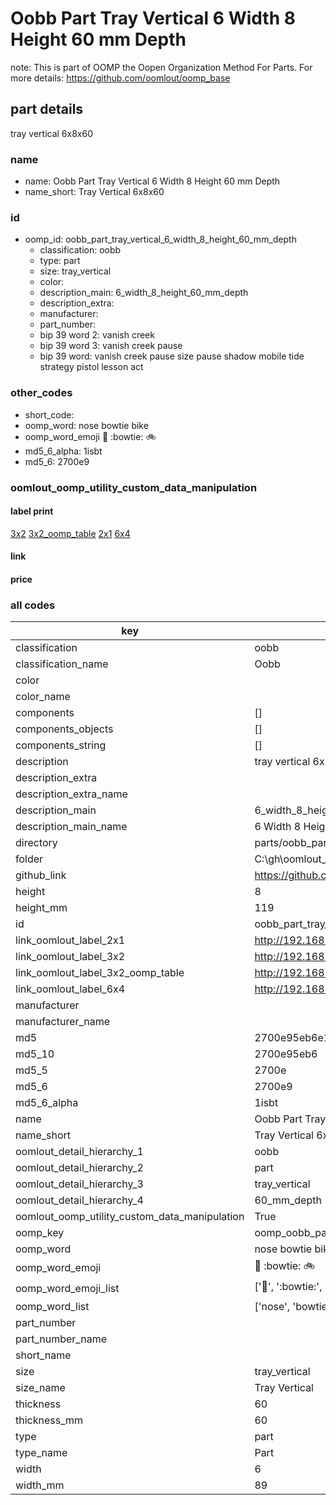 # Oobb Part Tray Vertical 6 Width 8 Height 60 mm Depth  

note: This is part of OOMP the Oopen Organization Method For Parts. For more details: https://github.com/oomlout/oomp_base

##  part details
  



tray vertical 6x8x60



### name
* name: Oobb Part Tray Vertical 6 Width 8 Height 60 mm Depth
* name_short: Tray Vertical 6x8x60 
### id
* oomp_id: oobb_part_tray_vertical_6_width_8_height_60_mm_depth
  * classification: oobb
  * type: part
  * size: tray_vertical
  * color: 
  * description_main: 6_width_8_height_60_mm_depth
  * description_extra: 
  * manufacturer: 
  * part_number: 
  * bip 39 word 2: vanish creek
  * bip 39 word 3: vanish creek pause
  * bip 39 word: vanish creek pause size pause shadow mobile tide strategy pistol lesson act

### other_codes
* short_code: 
* oomp_word: nose bowtie bike
* oomp_word_emoji :nose: :bowtie: :bike:
* md5_6_alpha: 1isbt
* md5_6: 2700e9






### oomlout_oomp_utility_custom_data_manipulation
#### label print
[3x2](http://192.168.1.245:1112/?label=oomp%201isbt)
[3x2_oomp_table](http://192.168.1.108:1112/?label=oomp%201isbt)
[2x1](http://192.168.1.242:1112/?label=oomp%201isbt)
[6x4](http://192.168.1.55:1112/?label=oomp%201isbt)    

#### link

                              

#### price







### all codes 
| key | value |  
| --- | --- |  
| classification | oobb |  
| classification_name | Oobb |  
| color |  |  
| color_name |  |  
| components | [] |  
| components_objects | [] |  
| components_string | [] |  
| description | tray vertical 6x8x60 |  
| description_extra |  |  
| description_extra_name |  |  
| description_main | 6_width_8_height_60_mm_depth |  
| description_main_name | 6 Width 8 Height 60 mm Depth |  
| directory | parts/oobb_part_tray_vertical_6_width_8_height_60_mm_depth |  
| folder | C:\gh\oomlout_oobb_version_4_generated_parts\parts\oobb_part_tray_vertical_6_width_8_height_60_mm_depth |  
| github_link | https://github.com/oomlout/oomlout_oomp_part_src/tree/main/parts/oobb_part_tray_vertical_6_width_8_height_60_mm_depth |  
| height | 8 |  
| height_mm | 119 |  
| id | oobb_part_tray_vertical_6_width_8_height_60_mm_depth |  
| link_oomlout_label_2x1 | http://192.168.1.242:1112/?label=oomp%201isbt |  
| link_oomlout_label_3x2 | http://192.168.1.245:1112/?label=oomp%201isbt |  
| link_oomlout_label_3x2_oomp_table | http://192.168.1.108:1112/?label=oomp%201isbt |  
| link_oomlout_label_6x4 | http://192.168.1.55:1112/?label=oomp%201isbt |  
| manufacturer |  |  
| manufacturer_name |  |  
| md5 | 2700e95eb6e1d1cf1350bc9f42cccf8a |  
| md5_10 | 2700e95eb6 |  
| md5_5 | 2700e |  
| md5_6 | 2700e9 |  
| md5_6_alpha | 1isbt |  
| name | Oobb Part Tray Vertical 6 Width 8 Height 60 mm Depth |  
| name_short | Tray Vertical 6x8x60  |  
| oomlout_detail_hierarchy_1 | oobb |  
| oomlout_detail_hierarchy_2 | part |  
| oomlout_detail_hierarchy_3 | tray_vertical |  
| oomlout_detail_hierarchy_4 | 60_mm_depth |  
| oomlout_oomp_utility_custom_data_manipulation | True |  
| oomp_key | oomp_oobb_part_tray_vertical_6_width_8_height_60_mm_depth |  
| oomp_word | nose bowtie bike |  
| oomp_word_emoji | :nose: :bowtie: :bike: |  
| oomp_word_emoji_list | [':nose:', ':bowtie:', ':bike:'] |  
| oomp_word_list | ['nose', 'bowtie', 'bike'] |  
| part_number |  |  
| part_number_name |  |  
| short_name |  |  
| size | tray_vertical |  
| size_name | Tray Vertical |  
| thickness | 60 |  
| thickness_mm | 60 |  
| type | part |  
| type_name | Part |  
| width | 6 |  
| width_mm | 89 |  
